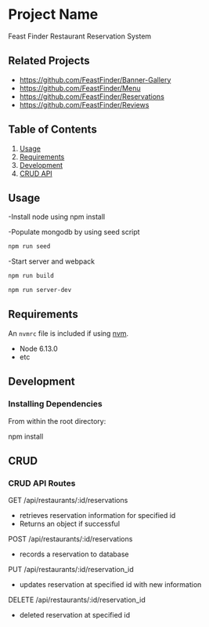 # Project Name

Feast Finder Restaurant Reservation System

## Related Projects

  - https://github.com/FeastFinder/Banner-Gallery
  - https://github.com/FeastFinder/Menu
  - https://github.com/FeastFinder/Reservations
  - https://github.com/FeastFinder/Reviews

## Table of Contents

1. [Usage](#Usage)
1. [Requirements](#requirements)
1. [Development](#development)
1. [CRUD API](#CRUD)

## Usage

-Install node using npm install

-Populate mongodb by using seed script

```sh
npm run seed
```

-Start server and webpack

```sh
npm run build
```

```sh
npm run server-dev
```

## Requirements

An `nvmrc` file is included if using [nvm](https://github.com/creationix/nvm).

- Node 6.13.0
- etc

## Development

### Installing Dependencies

From within the root directory:

npm install


## CRUD

### CRUD API Routes

GET /api/restaurants/:id/reservations
  - retrieves reservation information for specified id
  - Returns an object if successful

POST /api/restaurants/:id/reservations
  - records a reservation to database

PUT /api/restaurants/:id/reservation_id
  - updates reservation at specified id with new information

DELETE /api/restaurants/:id/reservation_id
  - deleted reservation at specified id
